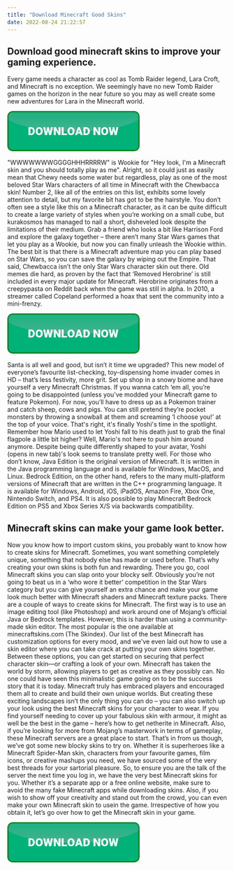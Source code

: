 ```yaml
---
title: "Download Minecraft Good Skins"
date: 2022-08-24 21:22:57
---
```


## Download good minecraft skins to improve your gaming experience.

Every game needs a character as cool as Tomb Raider legend, Lara Croft, and Minecraft is no exception. We seemingly have no new Tomb Raider games on the horizon in the near future so you may as well create some new adventures for Lara in the Minecraft world.

[![button](https://github.com/minecraftbay/minecraftbay.github.io/blob/main/dlbutton.png?raw=true)](https://minecraftsync.com/download-minecraft-skin)


"WWWWWWWGGGGHHHRRRRW" is Wookie for "Hey look, I'm a Minecraft skin and you should totally play as me". Alright, so it could just as easily mean that Chewy needs some water but regardless, play as one of the most beloved Star Wars characters of all time in Minecraft with the Chewbacca skin!
Number 2, like all of the entries on this list, exhibits some lovely attention to detail, but my favorite bit has got to be the hairstyle. You don’t often see a style like this on a Minecraft character, as it can be quite difficult to create a large variety of styles when you’re working on a small cube, but kurakosmos has managed to nail a short, disheveled look despite the limitations of their medium.
Grab a friend who looks a bit like Harrison Ford and explore the galaxy together – there aren’t many Star Wars games that let you play as a Wookie, but now you can finally unleash the Wookie within. The best bit is that there is a Minecraft adventure map you can play based on Star Wars, so you can save the galaxy by wiping out the Empire. That said, Chewbacca isn’t the only Star Wars character skin out there.
Old memes die hard, as proven by the fact that ‘Removed Herobrine’ is still included in every major update for Minecraft. Herobrine originates from a creepypasta on Reddit back when the game was still in alpha. In 2010, a streamer called Copeland performed a hoax that sent the community into a mini-frenzy.

[![button](https://github.com/minecraftbay/minecraftbay.github.io/blob/main/dlbutton.png?raw=true)](https://minecraftsync.com/download-minecraft-skin)


Santa is all well and good, but isn’t it time we upgraded? This new model of everyone’s favourite list-checking, toy-dispensing home invader comes in HD – that’s less festivity, more grit. Set up shop in a snowy biome and have yourself a very Minecraft Christmas.
If you wanna catch ‘em all, you’re going to be disappointed (unless you’ve modded your Minecraft game to feature Pokemon). For now, you’ll have to dress up as a Pokemon trainer and catch sheep, cows and pigs. You can still pretend they’re pocket monsters by throwing a snowball at them and screaming ‘I choose you!’ at the top of your voice.
That's right, it's finally Yoshi's time in the spotlight. Remember how Mario used to let Yoshi fall to his death just to grab the final flagpole a little bit higher? Well, Mario's not here to push him around anymore. Despite being quite differently shaped to your avatar, Yoshi (opens in new tab)'s look seems to translate pretty well.
For those who don’t know, Java Edition is the original version of Minecraft. It is written in the Java programming language and is available for Windows, MacOS, and Linux. Bedrock Edition, on the other hand, refers to the many multi-platform versions of Minecraft that are written in the C++ programming language. It is available for Windows, Android, iOS, iPadOS, Amazon Fire, Xbox One, Nintendo Switch, and PS4. It is also possible to play Minecraft Bedrock Edition on PS5 and Xbox Series X/S via backwards compatibility.

## Minecraft skins can make your game look better.

Now you know how to import custom skins, you probably want to know how to create skins for Minecraft. Sometimes, you want something completely unique, something that nobody else has made or used before. That’s why creating your own skins is both fun and rewarding.
There you go, cool Minecraft skins you can slap onto your blocky self. Obviously you’re not going to beat us in a ‘who wore it better’ competition in the Star Wars category but you can give yourself an extra chance and make your game look much better with Minecraft shaders and Minecraft texture packs.
There are a couple of ways to create skins for Minecraft. The first way is to use an image editing tool (like Photoshop) and work around one of Mojang’s official Java or Bedrock templates. However, this is harder than using a community-made skin editor. The most popular is the one available at minecraftskins.com (The Skindex).
Our list of the best Minecraft has customization options for every mood, and we've even laid out how to use a skin editor where you can take crack at putting your own skins together. Between these options, you can get started on securing that perfect character skin—or crafting a look of your own.
Minecraft has taken the world by storm, allowing players to get as creative as they possibly can. No one could have seen this minimalistic game going on to be the success story that it is today. Minecraft truly has embraced players and encouraged them all to create and build their own unique worlds. But creating these exciting landscapes isn’t the only thing you can do – you can also switch up your look using the best Minecraft skins for your character to wear.
If you find yourself needing to cover up your fabulous skin with armour, it might as well be the best in the game – here’s how to get netherite in Minecraft. Also, if you’re looking for more from Mojang’s masterwork in terms of gameplay, these Minecraft servers are a great place to start. That’s in from us though, we’ve got some new blocky skins to try on.
Whether it is superheroes like a Minecraft Spider-Man skin, characters from your favourite games, film icons, or creative mashups you need, we have sourced some of the very best threads for your sartorial pleasure. So, to ensure you are the talk of the server the next time you log in, we have the very best Minecraft skins for you.
Whether it’s a separate app or a free online website, make sure to avoid the many fake Minecraft apps while downloading skins. Also, if you wish to show off your creativity and stand out from the crowd, you can even make your own Minecraft skin to usein the game. Irrespective of how you obtain it, let’s go over how to get the Minecraft skin in your game.


[![button](https://github.com/minecraftbay/minecraftbay.github.io/blob/main/dlbutton.png?raw=true)](https://minecraftsync.com/download-minecraft-skin)